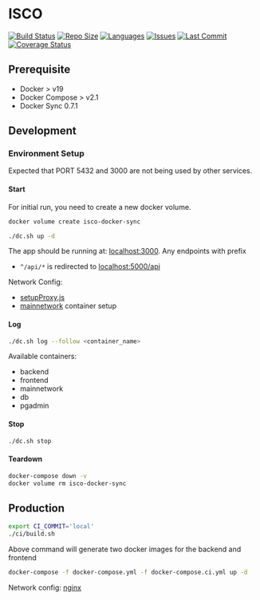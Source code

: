 # ISCO

[![Build Status](https://akvo.semaphoreci.com/badges/isco/branches/main.svg?style=shields)](https://akvo.semaphoreci.com/projects/isco) [![Repo Size](https://img.shields.io/github/repo-size/akvo/isco)](https://img.shields.io/github/repo-size/akvo/isco) [![Languages](https://img.shields.io/github/languages/count/akvo/isco)](https://img.shields.io/github/languages/count/akvo/isco) [![Issues](https://img.shields.io/github/issues/akvo/isco)](https://img.shields.io/github/issues/akvo/isco) [![Last Commit](https://img.shields.io/github/last-commit/akvo/isco/main)](https://img.shields.io/github/last-commit/akvo/isco/main) [![Coverage Status](https://coveralls.io/repos/github/akvo/isco/badge.svg?branch=main)](https://coveralls.io/github/akvo/isco?branch=main)

## Prerequisite
- Docker > v19
- Docker Compose > v2.1
- Docker Sync 0.7.1

## Development

### Environment Setup

Expected that PORT 5432 and 3000 are not being used by other services.

#### Start

For initial run, you need to create a new docker volume.

```bash
docker volume create isco-docker-sync
```

```bash
./dc.sh up -d
```

The app should be running at: [localhost:3000](http://localhost:3000). Any endpoints with prefix
- `^/api/*` is redirected to [localhost:5000/api](http://localhost:5000/api)

Network Config:
- [setupProxy.js](https://github.com/akvo/isco/blob/main/frontend/src/setupProxy.js)
- [mainnetwork](https://github.com/akvo/isco/blob/docker-compose.override.yml#L4-L8) container setup

#### Log

```bash
./dc.sh log --follow <container_name>
```
Available containers:
- backend
- frontend
- mainnetwork
- db
- pgadmin

#### Stop

```bash
./dc.sh stop
```

#### Teardown

```bash
docker-compose down -v
docker volume rm isco-docker-sync
```

## Production

```bash
export CI_COMMIT='local'
./ci/build.sh
```

Above command will generate two docker images for the backend and frontend

```bash
docker-compose -f docker-compose.yml -f docker-compose.ci.yml up -d
```

Network config: [nginx](https://github.com/akvo/isco/blob/main/frontend/nginx/conf.d/default.conf)
